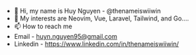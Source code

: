 - 👋 Hi, my name is Huy Nguyen - @thenameiswiiwin
- 👀 My interests are Neovim, Vue, Laravel, Tailwind, and Go....
- 📫 How to reach me 
- Email - huyn.nguyen95@gmail.com
- Linkedin - https://www.linkedin.com/in/thenameiswiiwin/

<!---
thenameiswiiwin/thenameiswiiwin is a ✨ special ✨ repository because its `README.md` (this file) appears on your GitHub profile.
You can click the Preview link to take a look at your changes.
--->
